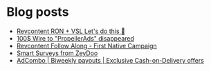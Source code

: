 # Blog posts
<!-- BLOG-POST-LIST:START -->
- [Revcontent RON + VSL Let&#39;s do this 🚀](https://afflift.com/f/threads/revcontent-ron-vsl-lets-do-this-%F0%9F%9A%80.9662/)
- [100$ Wire to &quot;PropellerAds&quot; disappeared](https://afflift.com/f/threads/100-wire-to-propellerads-disappeared.10244/)
- [Revcontent Follow Along - First Native Campaign](https://afflift.com/f/threads/revcontent-follow-along-first-native-campaign.10092/)
- [Smart Surveys from ZeyDoo](https://afflift.com/f/threads/smart-surveys-from-zeydoo.10505/)
- [AdCombo | Biweekly payouts | Exclusive Cash-on-Delivery offers](https://afflift.com/f/threads/adcombo-biweekly-payouts-exclusive-cash-on-delivery-offers.3509/)
<!-- BLOG-POST-LIST:END -->
